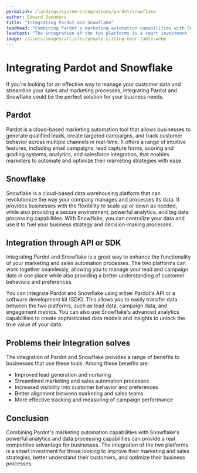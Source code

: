 ```yaml
---
permalink: /landings/system-integrations/pardot/snowflake
author: Edward Saunders
title: "Integrating Pardot and Snowflake"
leadhead: "Combining Pardot's marketing automation capabilities with Snowflake's powerful analytics and data processing capabilities can provide a real competitive advantage for businesses"
leadtext: "The integration of the two platforms is a smart investment for those looking to improve their marketing and sales strategies, better understand their customers, and optimize their business processes."
image: /assets/images/articles/people-sitting-near-table.webp
---
```

<div class="arttext">
<h1>Integrating Pardot and Snowflake</h1>

<p>If you're looking for an effective way to manage your customer data and streamline your sales and marketing processes, integrating Pardot and Snowflake could be the perfect solution for your business needs.</p>

<h2>Pardot</h2>

<p>Pardot is a cloud-based marketing automation tool that allows businesses to generate qualified leads, create targeted campaigns, and track customer behavior across multiple channels in real-time. It offers a range of intuitive features, including email campaigns, lead capture forms, scoring and grading systems, analytics, and salesforce integration, that enables marketers to automate and optimize their marketing strategies with ease.</p>

<h2>Snowflake</h2>

<p>Snowflake is a cloud-based data warehousing platform that can revolutionize the way your company manages and processes its data. It provides businesses with the flexibility to scale up or down as needed, while also providing a secure environment, powerful analytics, and big data processing capabilities. With Snowflake, you can centralize your data and use it to fuel your business strategy and decision-making processes.</p>

<h2>Integration through API or SDK</h2>

<p>Integrating Pardot and Snowflake is a great way to enhance the functionality of your marketing and sales automation processes. The two platforms can work together seamlessly, allowing you to manage your lead and campaign data in one place while also providing a better understanding of customer behaviors and preferences.</p>

<p>You can integrate Pardot and Snowflake using either Pardot's API or a software development kit (SDK). This allows you to easily transfer data between the two platforms, such as lead data, campaign data, and engagement metrics. You can also use Snowflake's advanced analytics capabilities to create sophisticated data models and insights to unlock the true value of your data.</p>

<h2>Problems their Integration solves</h2>

<p>The integration of Pardot and Snowflake provides a range of benefits to businesses that use these tools. Among these benefits are:</p>

<ul>
	<li>Improved lead generation and nurturing</li>
	<li>Streamlined marketing and sales automation processes</li>
	<li>Increased visibility into customer behavior and preferences</li>
	<li>Better alignment between marketing and sales teams</li>
	<li>More effective tracking and measuring of campaign performance</li>
</ul>

<h2>Conclusion</h2>

<p>Combining Pardot's marketing automation capabilities with Snowflake's powerful analytics and data processing capabilities can provide a real competitive advantage for businesses. The integration of the two platforms is a smart investment for those looking to improve their marketing and sales strategies, better understand their customers, and optimize their business processes.</p>

</div>